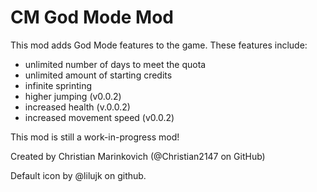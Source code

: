 # CM God Mode Mod

This mod adds God Mode features to the game. These features include:

- unlimited number of days to meet the quota
- unlimited amount of starting credits
- infinite sprinting
- higher jumping (v0.0.2)
- increased health (v.0.0.2)
- increased movement speed (v0.0.2)

This mod is still a work-in-progress mod!

Created by Christian Marinkovich (@Christian2147 on GitHub)

Default icon by @lilujk on github.